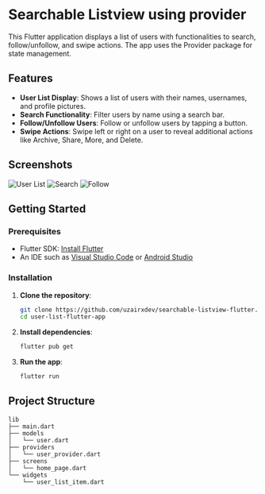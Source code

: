 #   Searchable Listview using provider

This Flutter application displays a list of users with functionalities to search, follow/unfollow, and swipe actions. The app uses the Provider package for state management.

## Features

- **User List Display**: Shows a list of users with their names, usernames, and profile pictures.
- **Search Functionality**: Filter users by name using a search bar.
- **Follow/Unfollow Users**: Follow or unfollow users by tapping a button.
- **Swipe Actions**: Swipe left or right on a user to reveal additional actions like Archive, Share, More, and Delete.

## Screenshots

![User List](screenshots/user_list.png)
![Search](screenshots/search.png)
![Follow](screenshots/follow.png)

## Getting Started

### Prerequisites

- Flutter SDK: [Install Flutter](https://flutter.dev/docs/get-started/install)
- An IDE such as [Visual Studio Code](https://code.visualstudio.com/) or [Android Studio](https://developer.android.com/studio)

### Installation

1. **Clone the repository**:
    ```sh
    git clone https://github.com/uzairxdev/searchable-listview-flutter.git
    cd user-list-flutter-app
    ```

2. **Install dependencies**:
    ```sh
    flutter pub get
    ```

3. **Run the app**:
    ```sh
    flutter run
    ```

## Project Structure

```plaintext
lib
├── main.dart
├── models
│   └── user.dart
├── providers
│   └── user_provider.dart
├── screens
│   └── home_page.dart
└── widgets
    └── user_list_item.dart
